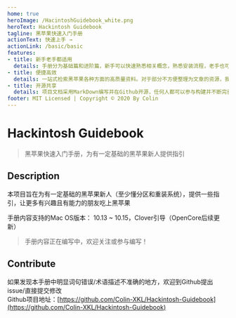 ```yaml
---
home: true
heroImage: /HacintoshGuidebook_white.png
heroText: Hackintosh Guidebook
tagline: 黑苹果快速入门手册
actionText: 快速上手 →
actionLink: /basic/basic
features:
- title: 新手老手都适用
  details: 手册分为基础篇和进阶篇，新手可以快速熟悉相关概念，熟悉安装流程，老手也可以根据进阶篇的内容不断完善自己的EFI
- title: 便捷高效
  details: 一站式检索黑苹果各种方面的高质量资料。对于部分不方便整理为文章的资源，我们也整理出了快速导航，可供快速检索所需信息
- title: 开源共享
  details: 项目文档采用MarkDown编写并在Github开源，任何人都可以参与构建并不断完善黑苹果手册项目
footer: MIT Licensed | Copyright © 2020 By Colin
---
```


# Hackintosh Guidebook
[//]: <> ( DOC HOME PAGE )
> 黑苹果快速入门手册，为有一定基础的黑苹果新人提供指引

## Description
本项目旨在为有一定基础的黑苹果新人（至少懂分区和重装系统），提供一些指引，让更多有兴趣且有能力的朋友吃上黑苹果

手册内容支持的Mac OS版本： 10.13 ~ 10.15，Clover引导（OpenCore后续更新）

> 手册内容正在编写中，欢迎关注或参与编写！

## Contribute
如果发现本手册中明显词句错误/术语描述不准确的地方，欢迎到Github提出issue/直接提交修改   
Github项目地址：[https://github.com/Colin-XKL/Hackintosh-Guidebook](https://github.com/Colin-XKL/Hackintosh-Guidebook)  
